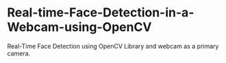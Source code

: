 # Real-time-Face-Detection-in-a-Webcam-using-OpenCV
Real-Time Face Detection using OpenCV Library and webcam as a primary camera.
